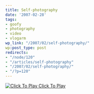 ```yaml
---
title: Self-photography
date: '2007-02-28'
tags:
- goofy
- photography
- video
- vlogarm
wp_link: "/2007/02/self-photography/"
wp:post_type: post
redirects:
- "/node/120"
- "/articles/self-photography"
- "/2007/02/self-photography/"
- "/?p=120"
---
```


[ ![](http://blip.tv/file/get/Bensheldon-Selfphotography203.flv.jpg "Click To Play") ](http://blip.tv/file/get/Bensheldon-Selfphotography203.flv)
[Click To Play](http://blip.tv/file/get/Bensheldon-Selfphotography203.flv)
